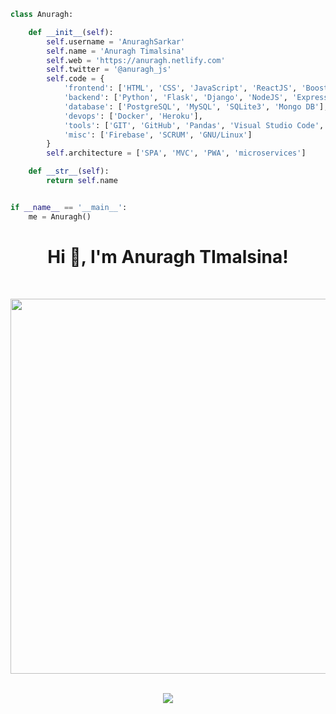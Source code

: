 ```python
class Anuragh:

    def __init__(self):
        self.username = 'AnuraghSarkar'
        self.name = 'Anuragh Timalsina'
        self.web = 'https://anuragh.netlify.com'
        self.twitter = '@anuragh_js'
        self.code = {
            'frontend': ['HTML', 'CSS', 'JavaScript', 'ReactJS', 'Boostrap', 'TailWind'],
            'backend': ['Python', 'Flask', 'Django', 'NodeJS', 'Express'],
            'database': ['PostgreSQL', 'MySQL', 'SQLite3', 'Mongo DB'],
            'devops': ['Docker', 'Heroku'],
            'tools': ['GIT', 'GitHub', 'Pandas', 'Visual Studio Code', 'Jupyter notebook', 'Redis'],
            'misc': ['Firebase', 'SCRUM', 'GNU/Linux']
        }
        self.architecture = ['SPA', 'MVC', 'PWA', 'microservices']

    def __str__(self):
        return self.name


if __name__ == '__main__':
    me = Anuragh()


```


<h1 align="center">Hi 👋, I'm Anuragh TImalsina!</h1>
<br>

<p align = "center">
  <img src = "https://github-readme-streak-stats.herokuapp.com/?user=AnuraghSarkar&theme=dark&hide_border=true" width = 600>
</p>

<br>
<div align = "center">
  <img src = "https://activity-graph.herokuapp.com/graph?username=AnuraghSarkar&theme=dracula">
</div>
